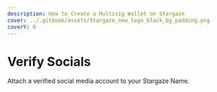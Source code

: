 ```yaml
---
description: How to Create a Multisig Wallet on Stargaze
cover: ../.gitbook/assets/Stargaze_new_logo_black_bg_padding.png
coverY: 0
---
```


# Verify Socials

Attach a verified social media account to your Stargaze Name.
